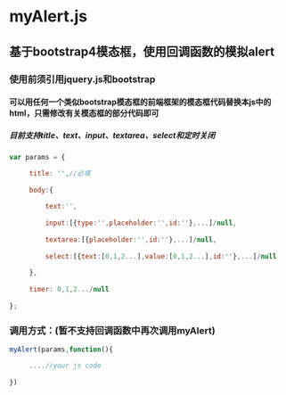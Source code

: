 # myAlert.js
## 基于bootstrap4模态框，使用回调函数的模拟alert
### 使用前须引用jquery.js和bootstrap
#### 可以用任何一个类似bootstrap模态框的前端框架的模态框代码替换本js中的html，只需修改有关模态框的部分代码即可
##### 目前支持title、text、input、textarea、select和定时关闭
```javascript
var params = {

     title: '',//必填
     
     body:{
     
         text:'',
         
         input:[{type:'',placeholder:'',id:''},...]/null,
         
         textarea:[{placeholder:'',id:''},...]/null,
         
         select:[{text:[0,1,2...],value:[0,1,2...],id:''},...]/null
         
     },
     
     timer: 0,1,2.../null
     
};
```

### 调用方式：(暂不支持回调函数中再次调用myAlert)
```javascript
myAlert(params,function(){

     ....//your js code
     
})
```
